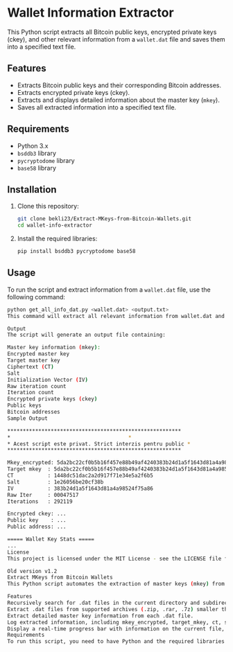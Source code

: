 # Wallet Information Extractor

This Python script extracts all Bitcoin public keys, encrypted private keys (ckey), and other relevant information from a `wallet.dat` file and saves them into a specified text file.

## Features

- Extracts Bitcoin public keys and their corresponding Bitcoin addresses.
- Extracts encrypted private keys (ckey).
- Extracts and displays detailed information about the master key (`mkey`).
- Saves all extracted information into a specified text file.

## Requirements

- Python 3.x
- `bsddb3` library
- `pycryptodome` library
- `base58` library

## Installation

1. Clone this repository:

    ```bash
    git clone bekli23/Extract-MKeys-from-Bitcoin-Wallets.git
    cd wallet-info-extractor
    ```

2. Install the required libraries:

    ```bash
    pip install bsddb3 pycryptodome base58
    ```

## Usage

To run the script and extract information from a `wallet.dat` file, use the following command:

```bash
python get_all_info_dat.py <wallet.dat> <output.txt>
This command will extract all relevant information from wallet.dat and save it into output.txt.

Output
The script will generate an output file containing:

Master key information (mkey):
Encrypted master key
Target master key
Ciphertext (CT)
Salt
Initialization Vector (IV)
Raw iteration count
Iteration count
Encrypted private keys (ckey)
Public keys
Bitcoin addresses
Sample Output

********************************************************
*                                      *
* Acest script este privat. Strict interzis pentru public *
********************************************************

Mkey_encrypted: 5da2bc22cf0b5b16f457e88b49af4240383b24d1a5f1643d81a4a98524f75a861448dc51dac2a2d917f71e34e5a2f6b5
Target mkey  : 5da2bc22cf0b5b16f457e88b49af4240383b24d1a5f1643d81a4a98524f75a861448dc51dac2a2d917f71e34e5a2f6b51e26056be20cf38b00047517
CT           : 1448dc51dac2a2d917f71e34e5a2f6b5
Salt         : 1e26056be20cf38b
IV           : 383b24d1a5f1643d81a4a98524f75a86
Raw Iter     : 00047517
Iterations   : 292119

Encrypted ckey: ...
Public key    : ...
Public address: ...

===== Wallet Key Stats =====
...
License
This project is licensed under the MIT License - see the LICENSE file for details.

Old version v1.2
Extract MKeys from Bitcoin Wallets
This Python script automates the extraction of master keys (mkey) from Bitcoin Core wallet files (.dat) and archives (.zip, .rar, .7z). It recursively searches the current directory and its subdirectories for these files, processes them, and logs the extracted information into a specified output file.

Features
Recursively search for .dat files in the current directory and subdirectories.
Extract .dat files from supported archives (.zip, .rar, .7z) smaller than 5 MB.
Extract detailed master key information from each .dat file.
Log extracted information, including mkey_encrypted, target_mkey, ct, salt, iv, rawi, and iter values, to an output file.
Display a real-time progress bar with information on the current file, directory, and processing speed.
Requirements
To run this script, you need to have Python and the required libraries installed. The necessary libraries are listed in the requirements.txt file.


